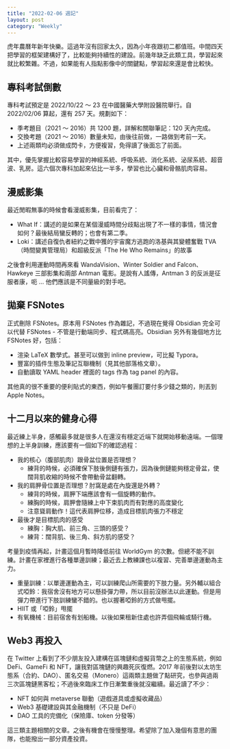 ```yaml
---
title: "2022-02-06 週記"
layout: post
category: "Weekly"
---
```


虎年農曆年新年快樂。這過年沒有回家太久，因為小年夜跟初二都值班。中間四天把學習的框架建構好了，比較能夠持續性的建設。前幾年缺乏此類工具，學習起來就比較繁雜。不過，如果能有人指點影像中的關鍵點，學習起來還是會比較快。

## 專科考試倒數

專科考試預定是 2022/10/22 ～ 23 在中國醫藥大學附設醫院舉行。自 2022/02/06 算起，還有 257 天。規劃如下：

- 季考題目（2021 ～ 2016）共 1200 題，詳解和關聯筆記：120 天內完成。
- 交換考題（2021 ～ 2016）數量未知，由後往前做，一路做到考前一天。
- 上述兩類均必須做成閃卡，方便複習，免得讀了後面忘了前面。

其中，優先掌握比較容易學習的神經系統、呼吸系統、消化系統、泌尿系統、超音波、乳房。這六個次專科加起來佔比一半多，學習也比心臟和骨骼肌肉容易。

## 漫威影集

最近閒暇無事的時候會看漫威影集，目前看完了：

- What If：講述的是如果在某個漫威時間分歧點出現了不一樣的事情，情況會如何？最後結局蠻反轉的；也會有第二季。
- Loki：講述自復仇者紐約之戰中獲的宇宙魔方逃跑的洛基與其變體奮戰 TVA（時間變異管理局）和超級反派「The He Who Remains」的故事

之後會利用運動時間再來看 WandaVision、Winter Soldier and Falcon、Hawkeye 三部影集和兩部 Antman 電影。是說有人謠傳，Antman 3 的反派是征服者康，呃 ... 他們應該是不同量級的對手吧。

## 拋棄 FSNotes

正式刪除 FSNotes。原本用 FSNotes 作為雜記，不過現在覺得 Obsidian 完全可以代替 FSNotes - 不管是行動端同步、程式碼高亮。Obsidian 另外有幾個地方比 FSNotes 好，包括：

- 渲染 LaTeX 數學式。甚至可以做到 inline preview，可比擬 Typora。
- 豐富的插件生態及筆記互聯機制（見其他部落格文章）。
- 自動讀取 YAML header 裡面的 tags 作為 tag panel 的內容。

其他真的很不重要的便利貼式的東西，例如午餐團訂要付多少錢之類的，則丟到 Apple Notes。

## 十二月以來的健身心得

最近練上半身，感觸最多就是很多人在還沒有穩定近端下就開始移動遠端。一個理想的上半身訓練，應該要有一個如下的確認過程：

- 我的核心（腹部肌肉）跟骨盆位置是否理想？
  - 練背的時候，必須確保下肢後側鏈有張力，因為後側鏈能夠穩定骨盆，使闊背肌收縮的時候不會帶動骨盆翻轉。
- 我的肩胛骨位置是否理想？肘窩是處在內旋還是外轉？
  - 練背的時候，肩胛下端應該會有一個旋轉的動作。
  - 練胸的時候，肩胛會隨練上中下束肌肉而有對應的高度變化
  - 注意聳肩動作！這代表肩胛位移，造成目標肌肉張力不穩定
- 最後才是目標肌肉的感受
  - 練胸：胸大肌、前三角、三頭的感受？
  - 練背：闊背肌、後三角、斜方肌的感受？

考量到疫情再起，計畫這個月暫時降低前往 WorldGym 的次數。但總不能不訓練。計畫在家裡進行各種單邊訓練；最近去上教練課也以複習、完善單邊運動為主力。

- 重量訓練：以單邊運動為主，可以訓練爬山所需要的下肢力量。另外輔以組合式啞鈴：我宿舍沒有地方可以懸掛彈力帶，所以目前沒辦法以此運動。但是用彈力帶進行下肢訓練蠻不錯的。也以握著啞鈴的方式做甩擺。
- HIIT 或「啞鈴」甩擺
- 有氧機械：目前宿舍有划船機。以後如果租新住處也許弄個飛輪或騎行機。

## Web3 再投入

在 Twitter 上看到了不少朋友投入建構在區塊鏈和虛擬貨幣之上的生態系統，例如 DeFi、GameFi 和 NFT，讓我對區塊鏈的興趣死灰復燃。2017 年前後對以太坊生態系（合約、DAO）、匿名交易（Monero）這兩類主題做了點研究，也參與過兩三次區塊鏈黑客松；不過後來臨床工作日漸繁重後就沒繼續。最近讀了不少：

- NFT 如何與 metaverse 聯動（遊戲道具或虛擬收藏品）
- Web3 基礎建設與其金融機制（不只是 DeFi）
- DAO 工具的完備化（保險庫、token 分發等）

這三類主題相關的文章。之後有機會在慢慢整理。希望除了加入幾個有意思的團隊，也能撥出一部分資產投資。
